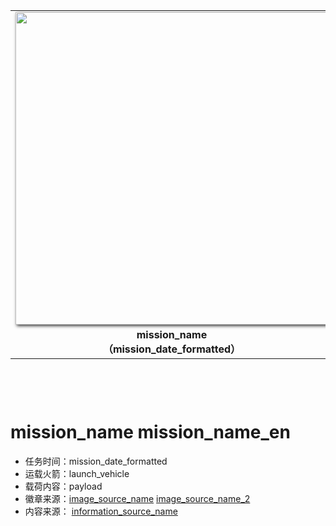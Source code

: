 <table border="0" width=550px align="center" style="margin-bottom: 100px;">
  <tr><td align="center" width=500px><! 第一列徽章开始 ––> 
    <img align="center" width=500px style=" box-shadow:2px 2px 5px #333333;" src="image_file" />
  </td>
  <td align="center" width=500px><! 第一列徽章开始 ––> 
    <img align="center" width=500px style=" box-shadow:2px 2px 5px #333333;" src="image_file_2" />
  </td>
  </tr><tr><td align="center"><! 第一列徽章注释 ––> 
    <b> mission_name <br>（mission_date_formatted）</b>
  </td>
  <td align="center"><! 第一列徽章注释 ––> 
    <b> mission_name <br>（mission_date_formatted）</b>
  </td>
  </tr>
</table>


# mission_name mission_name_en

* 任务时间：mission_date_formatted
* 运载火箭：launch_vehicle
* 载荷内容：payload
* 徽章来源：[image_source_name](image_source_url) [image_source_name_2](image_source_url_2)
* 内容来源： [information_source_name](information_source_url)

